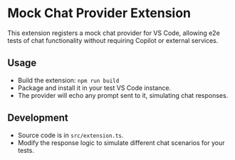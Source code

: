 # Mock Chat Provider Extension

This extension registers a mock chat provider for VS Code, allowing e2e tests of chat functionality without requiring Copilot or external services.

## Usage

- Build the extension: `npm run build`
- Package and install it in your test VS Code instance.
- The provider will echo any prompt sent to it, simulating chat responses.

## Development

- Source code is in `src/extension.ts`.
- Modify the response logic to simulate different chat scenarios for your tests.
